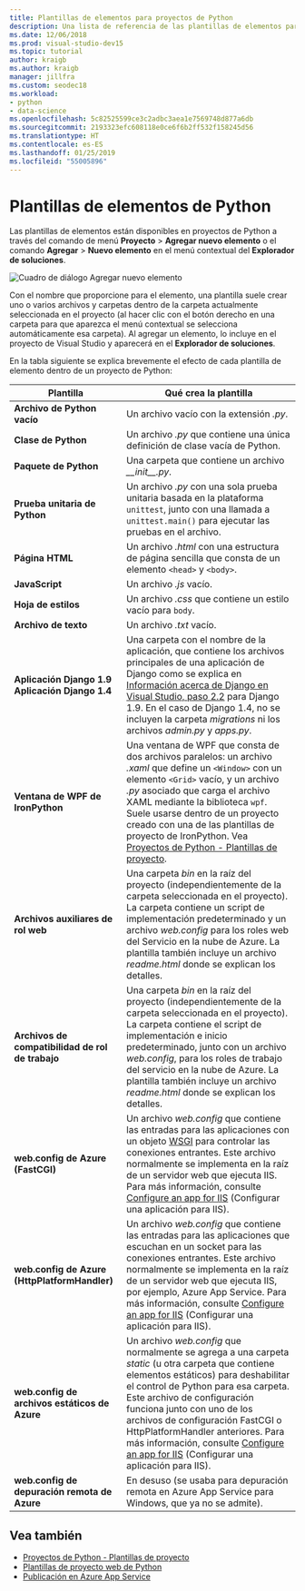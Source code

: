 ```yaml
---
title: Plantillas de elementos para proyectos de Python
description: Una lista de referencia de las plantillas de elementos para un proyecto de Python que están disponibles a través del cuadro de diálogo Agregar > Nuevo elemento en Visual Studio.
ms.date: 12/06/2018
ms.prod: visual-studio-dev15
ms.topic: tutorial
author: kraigb
ms.author: kraigb
manager: jillfra
ms.custom: seodec18
ms.workload:
- python
- data-science
ms.openlocfilehash: 5c82525599ce3c2adbc3aea1e7569748d877a6db
ms.sourcegitcommit: 2193323efc608118e0ce6f6b2ff532f158245d56
ms.translationtype: HT
ms.contentlocale: es-ES
ms.lasthandoff: 01/25/2019
ms.locfileid: "55005896"
---
```

# <a name="python-item-templates"></a>Plantillas de elementos de Python

Las plantillas de elementos están disponibles en proyectos de Python a través del comando de menú **Proyecto** > **Agregar nuevo elemento** o el comando **Agregar** > **Nuevo elemento** en el menú contextual del **Explorador de soluciones**.

![Cuadro de diálogo Agregar nuevo elemento](media/project-item-templates.png)

Con el nombre que proporcione para el elemento, una plantilla suele crear uno o varios archivos y carpetas dentro de la carpeta actualmente seleccionada en el proyecto (al hacer clic con el botón derecho en una carpeta para que aparezca el menú contextual se selecciona automáticamente esa carpeta). Al agregar un elemento, lo incluye en el proyecto de Visual Studio y aparecerá en el **Explorador de soluciones**.

En la tabla siguiente se explica brevemente el efecto de cada plantilla de elemento dentro de un proyecto de Python:

| Plantilla | Qué crea la plantilla |
| --- | --- |
| **Archivo de Python vacío** | Un archivo vacío con la extensión *.py*. |
| **Clase de Python** | Un archivo *.py* que contiene una única definición de clase vacía de Python. |
| **Paquete de Python** | Una carpeta que contiene un archivo *\_\_init\_\_.py*. |
| **Prueba unitaria de Python** | Un archivo *.py* con una sola prueba unitaria basada en la plataforma `unittest`, junto con una llamada a `unittest.main()` para ejecutar las pruebas en el archivo. |
| **Página HTML** | Un archivo *.html* con una estructura de página sencilla que consta de un elemento `<head>` y `<body>`. |
| **JavaScript** | Un archivo *.js* vacío. |
| **Hoja de estilos** | Un archivo *.css* que contiene un estilo vacío para `body`. |
| **Archivo de texto** | Un archivo *.txt* vacío. |
| **Aplicación Django 1.9**<br/>**Aplicación Django 1.4** | Una carpeta con el nombre de la aplicación, que contiene los archivos principales de una aplicación de Django como se explica en [Información acerca de Django en Visual Studio, paso 2.2](learn-django-in-visual-studio-step-02-create-an-app.md#step-2-1-create-an-app-with-a-default-structure) para Django 1.9. En el caso de Django 1.4, no se incluyen la carpeta *migrations* ni los archivos *admin.py* y *apps.py*. |
| **Ventana de WPF de IronPython** | Una ventana de WPF que consta de dos archivos paralelos: un archivo *.xaml* que define un `<Window>` con un elemento `<Grid>` vacío, y un archivo *.py* asociado que carga el archivo XAML mediante la biblioteca `wpf`. Suele usarse dentro de un proyecto creado con una de las plantillas de proyecto de IronPython. Vea [Proyectos de Python - Plantillas de proyecto](managing-python-projects-in-visual-studio.md#project-templates). |
| **Archivos auxiliares de rol web** | Una carpeta *bin* en la raíz del proyecto (independientemente de la carpeta seleccionada en el proyecto). La carpeta contiene un script de implementación predeterminado y un archivo *web.config* para los roles web del Servicio en la nube de Azure. La plantilla también incluye un archivo *readme.html* donde se explican los detalles. |
| **Archivos de compatibilidad de rol de trabajo** | Una carpeta *bin* en la raíz del proyecto (independientemente de la carpeta seleccionada en el proyecto). La carpeta contiene el script de implementación e inicio predeterminado, junto con un archivo *web.config*, para los roles de trabajo del servicio en la nube de Azure. La plantilla también incluye un archivo *readme.html* donde se explican los detalles. |
| **web.config de Azure (FastCGI)** | Un archivo *web.config* que contiene las entradas para las aplicaciones con un objeto [WSGI](https://wsgi.readthedocs.io/en/latest/) para controlar las conexiones entrantes. Este archivo normalmente se implementa en la raíz de un servidor web que ejecuta IIS. Para más información, consulte [Configure an app for IIS](configure-web-apps-for-iis-windows.md) (Configurar una aplicación para IIS). |
| **web.config de Azure (HttpPlatformHandler)** | Un archivo *web.config* que contiene las entradas para las aplicaciones que escuchan en un socket para las conexiones entrantes. Este archivo normalmente se implementa en la raíz de un servidor web que ejecuta IIS, por ejemplo, Azure App Service. Para más información, consulte [Configure an app for IIS](configure-web-apps-for-iis-windows.md) (Configurar una aplicación para IIS). |
| **web.config de archivos estáticos de Azure** | Un archivo *web.config* que normalmente se agrega a una carpeta *static* (u otra carpeta que contiene elementos estáticos) para deshabilitar el control de Python para esa carpeta. Este archivo de configuración funciona junto con uno de los archivos de configuración FastCGI o HttpPlatformHandler anteriores. Para más información, consulte [Configure an app for IIS](configure-web-apps-for-iis-windows.md) (Configurar una aplicación para IIS). |
| **web.config de depuración remota de Azure** | En desuso (se usaba para depuración remota en Azure App Service para Windows, que ya no se admite). |

## <a name="see-also"></a>Vea también

- [Proyectos de Python - Plantillas de proyecto](managing-python-projects-in-visual-studio.md#project-templates)
- [Plantillas de proyecto web de Python](python-web-application-project-templates.md)
- [Publicación en Azure App Service](publishing-python-web-applications-to-azure-from-visual-studio.md)
